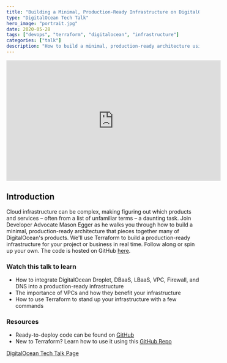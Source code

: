 ```yaml
---
title: "Building a Minimal, Production-Ready Infrastructure on DigitalOcean"
type: "DigitalOcean Tech Talk"
hero_image: "portrait.jpg"
date: 2020-05-28
tags: ["devops", "terraform", "digitalocean", "infrastructure"]
categories: ["talk"]
description: "How to build a minimal, production-ready architecture using Terraform and DigitalOcean Droplet, LBaaS, VPC, Firewall, and DNS."
---
```


<iframe width="560" height="315" src="https://www.youtube.com/embed/Q3Dxtkgsh9I" frameborder="0" allow="accelerometer; autoplay; clipboard-write; encrypted-media; gyroscope; picture-in-picture" allowfullscreen></iframe>

## Introduction

Cloud infrastructure can be complex, making figuring out which products and services – often from a list of unfamiliar terms – a daunting task. Join Developer Advocate Mason Egger as he walks you through how to build a minimal, production-ready architecture that pieces together many of DigitalOcean's products. We'll use Terraform to build a production-ready infrastructure for your project or business in real time. Follow along or spin up your own. The code is hosted on GitHub [here](https://do.co/tf-sample-archs).


### Watch this talk to learn

* How to integrate DigitalOcean Droplet, DBaaS, LBaaS, VPC, Firewall, and DNS into a production-ready infrastructure
* The importance of VPCs and how they benefit your infrastructure
* How to use Terraform to stand up your infrastructure with a few commands

### Resources
* Ready-to-deploy code can be found on [GitHub](https://github.com/do-community/terraform-sample-digitalocean-architectures)
* New to Terraform? Learn how to use it using this [GitHub Repo](https://github.com/Zelgius/Infrastructure-As-Code-Intro)

[DigitalOcean Tech Talk Page](https://www.digitalocean.com/community/tech_talks/building-a-minimal-production-ready-infrastructure-on-digitalocean)